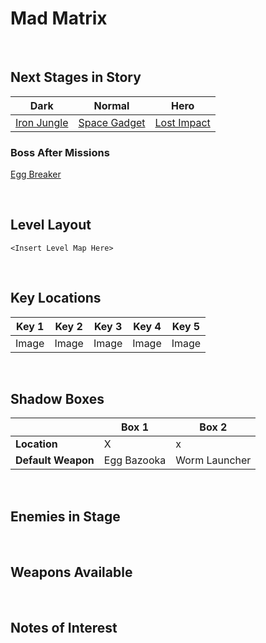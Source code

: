 # Mad Matrix

<br />

## Next Stages in Story
|Dark|Normal|Hero|
|--|--|--|
|[Iron Jungle](../IronJungle)|[Space Gadget](../SpaceGadget)|[Lost Impact](../LostImpact)|

### Boss After Missions
[Egg Breaker](../../Bosses/EggBreaker)

<br />

## Level Layout
```
<Insert Level Map Here>
```

<br />

## Key Locations
|Key 1|Key 2|Key 3|Key 4|Key 5|
|--|--|--|--|--|
|Image|Image|Image|Image|Image|

<br />

## Shadow Boxes
| |Box 1|Box 2|
|-|-|-|
|__Location__|X|x|
|__Default Weapon__|Egg Bazooka|Worm Launcher|

<br />

## Enemies in Stage

<br />

## Weapons Available

<br />

## Notes of Interest

<br />